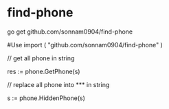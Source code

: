# find-phone
go get github.com/sonnam0904/find-phone

#Use
import (
	"github.com/sonnam0904/find-phone"
)

// get all phone in string

res := phone.GetPhone(s)

// replace all phone into *** in string

s := phone.HiddenPhone(s)
